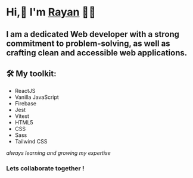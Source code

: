 # Hi,👋 I'm [Rayan](https://www.linkedin.com/in/rayanmishra7/) 👨‍💻 #

 I am a dedicated Web developer with a strong commitment to problem-solving, as well as crafting clean and accessible web applications. 
 <br />
------
<!-- Thanks for visiting my profile! <br /> -->



 ## 🛠 My toolkit: <br />
* ReactJS 
* Vanilla JavaScript 
* Firebase
* Jest 
* Vitest 
* HTML5 
* CSS 
* Sass 
* Tailwind CSS<br />

 *always learning and growing my expertise*


### Lets collaborate together ! ###

<!--
**rayanmishra/rayanmishra** is a ✨ _special_ ✨ repository because its `README.md` (this file) appears on your GitHub profile.

Here are some ideas to get you started:

- 🔭 I’m currently working on ...
- 🌱 I’m currently learning ...
- 👯 I’m looking to collaborate on ...
- 🤔 I’m looking for help with ...
- 💬 Ask me about ...
- 📫 How to reach me: ...
- 😄 Pronouns: ...
- ⚡ Fun fact: ...
 * **🛠 My toolkit: ReactJS, Vanilla JavaScript, Firebase, Jest, Vitest, HTML5, CSS, Sass, Tailwind CSS.**<br />
 * **📕 Currently learning: NodeJS, MongoDB**<br />
-->
